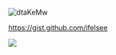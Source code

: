 <!--<img align='left' src="https://github-readme-stats.vercel.app/api?username=ifelsee&show_icons=true">-->

![dtaKeMw](https://user-images.githubusercontent.com/49848935/145769881-a2973c1c-b0da-4bd9-bacc-61d509589ebb.png)


https://gist.github.com/ifelsee

 
![](https://komarev.com/ghpvc/?username=ifelsee)
